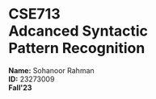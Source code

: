 # CSE713 <br> Adcanced Syntactic <br> Pattern Recognition	
**Name:** Sohanoor Rahman <br>
**ID:** 23273009 <br>
**Fall'23**
